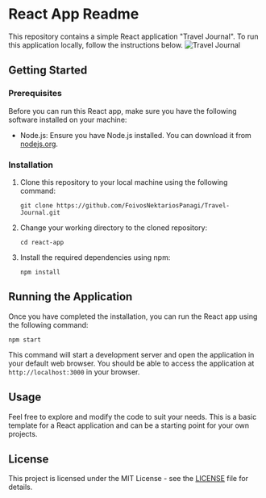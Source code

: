 # React App Readme

This repository contains a simple React application "Travel Journal". To run this application locally, follow the instructions below.
![Travel Journal](https://github.com/FoivosNektariosPanagi/Travel-Journal/assets/26857973/065e3fde-4b84-4a21-8dff-77c0906a2ce2)


## Getting Started

### Prerequisites

Before you can run this React app, make sure you have the following software installed on your machine:

- Node.js: Ensure you have Node.js installed. You can download it from [nodejs.org](https://nodejs.org/).

### Installation

1. Clone this repository to your local machine using the following command:

   ```
   git clone https://github.com/FoivosNektariosPanagi/Travel-Journal.git
   ```

2. Change your working directory to the cloned repository:

   ```
   cd react-app
   ```

3. Install the required dependencies using npm:

   ```
   npm install
   ```

## Running the Application

Once you have completed the installation, you can run the React app using the following command:

```
npm start
```

This command will start a development server and open the application in your default web browser. You should be able to access the application at `http://localhost:3000` in your browser.

## Usage

Feel free to explore and modify the code to suit your needs. This is a basic template for a React application and can be a starting point for your own projects.

## License

This project is licensed under the MIT License - see the [LICENSE](LICENSE) file for details.
